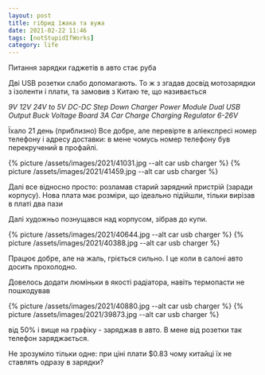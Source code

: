 ```yaml
---
layout: post
title: гібрид їжака та вужа
date: 2021-02-22 11:46 
tags: [notStupidIfWorks]
category: life
---
```

Питання зарядки гаджетів в авто стає руба

Дві USB розетки слабо допомагають.
То ж з згадав досвід мотозарядки з ізоленти і плати, та замовив з Китаю те, що називається

_9V 12V 24V to 5V DC-DC Step Down Charger Power Module Dual USB Output Buck Voltage Board 3A Car Charge Charging Regulator 6-26V_

Їхало 21 день (приблизно)
Все добре, але перевірте в аліекспресі номер телефону і адресу доставки: в мене чомусь номер телефону був перекручений в профайлі.

{% picture /assets/images/2021/41031.jpg --alt car usb charger %} {% picture /assets/images/2021/41459.jpg --alt car usb charger %}

Далі все відносно просто: розламав старий зарядний пристрій (заради корпусу).
Нова плата має розміри, що ідеально підійшли, тільки вирізав в платі два пази

Далі художньо познущався над корпусом, зібрав до купи.

{% picture /assets/images/2021/40644.jpg --alt car usb charger %} {% picture /assets/images/2021/40388.jpg --alt car usb charger %}

Працює добре, але на жаль, гріється сильно. І це коли в салоні авто досить прохолодно.

Довелось додати люміньки в якості радіатора, навіть термопасти не пошкодував

{% picture /assets/images/2021/40880.jpg --alt car usb charger %} {% picture /assets/images/2021/39873.jpg --alt car usb charger %}

від 50% і вище на графіку - заряджав в авто. В мене від розетки так телефон заряджається.

Не зрозуміло тільки одне: при ціні плати $0.83 чому китайці їх не ставлять одразу в зарядки?
